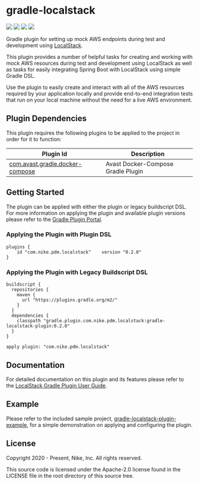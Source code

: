 # gradle-localstack
[![][actions img]][actions]
[![][docs img]][docs]
[![][pluginportal img]][pluginportal]
[![][license img]][license]

Gradle plugin for setting up mock AWS endpoints during test and development using [LocalStack](https://github.com/localstack/localstack).

This plugin provides a number of helpful tasks for creating and working with mock AWS resources during test and development using LocalStack as well as tasks
for easily integrating Spring Boot with LocalStack using simple Gradle DSL.

Use the plugin to easily create and interact with all of the AWS resources required by your application locally and provide end-to-end integration tests that run on your local machine without the need for a live AWS environment.

## Plugin Dependencies
This plugin requires the following plugins to be applied to the project in order for it to function:

| Plugin Id | Description |
| --------- | ----------- |
| [com.avast.gradle.docker-compose](https://plugins.gradle.org/plugin/com.avast.gradle.docker-compose) | Avast Docker-Compose Gradle Plugin

## Getting Started
The plugin can be applied with either the plugin or legacy buildscript DSL. For more information on applying the plugin and available plugin versions please refer to the [Gradle Plugin Portal](https://plugins.gradle.org/plugin/com.nike.pdm.localstack).

### Applying the Plugin with Plugin DSL
```
plugins {
    id "com.nike.pdm.localstack"    version "0.2.0"
}
```

### Applying the Plugin with Legacy Buildscript DSL
```
buildscript {
  repositories {
    maven {
      url "https://plugins.gradle.org/m2/"
    }
  }
  dependencies {
    classpath "gradle.plugin.com.nike.pdm.localstack:gradle-localstack-plugin:0.2.0"
  }
}

apply plugin: "com.nike.pdm.localstack"
```

## Documentation
For detailed documentation on this plugin and its features please refer to the [LocalStack Gradle Plugin User Guide](http://nike-inc.github.io/gradle-localstack).

## Example
Please refer to the included sample project, [gradle-localstack-plugin-example](gradle-localstack-plugin-example), for a simple demonstration on applying and configuring the plugin.

## License
Copyright 2020 - Present, Nike, Inc.
All rights reserved.

This source code is licensed under the Apache-2.0 license found in
the LICENSE file in the root directory of this source tree.

[actions]:https://github.com/Nike-Inc/gradle-localstack/actions/workflows/gradle-build.yml
[actions img]:https://github.com/Nike-Inc/gradle-localstack/actions/workflows/gradle-build.yml/badge.svg

[docs]:http://nike-inc.github.io/gradle-localstack
[docs img]:https://img.shields.io/badge/Documentation-yes-green.svg

[pluginportal]:https://plugins.gradle.org/plugin/com.nike.pdm.localstack
[pluginportal img]:https://img.shields.io/badge/Gradle%20Plugin%20Portal-v0.2.0-blue.svg

[license]:LICENSE.txt
[license img]:https://img.shields.io/badge/License-Apache%202-blue.svg
